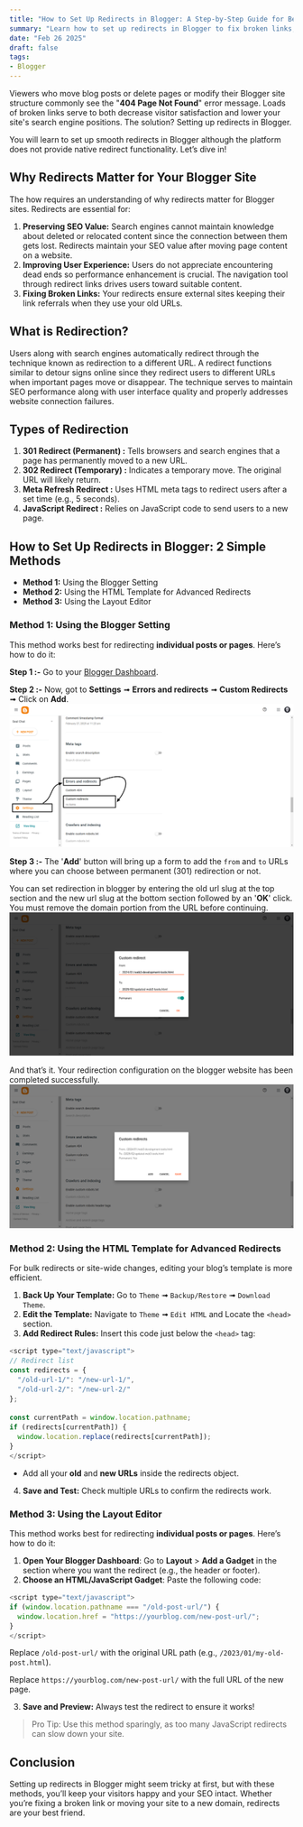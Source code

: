 ```yaml
---
title: "How to Set Up Redirects in Blogger: A Step-by-Step Guide for Beginners"
summary: "Learn how to set up redirects in Blogger to fix broken links, improve SEO, and enhance user experience. Easy-to-follow steps for beginners."
date: "Feb 26 2025"
draft: false
tags:
- Blogger
---
```


Viewers who move blog posts or delete pages or modify their Blogger site structure commonly see the "**404 Page Not Found**" error message. Loads of broken links serve to both decrease visitor satisfaction and lower your site's search engine positions. The solution? Setting up redirects in Blogger.

You will learn to set up smooth redirects in Blogger although the platform does not provide native redirect functionality. Let’s dive in!

## Why Redirects Matter for Your Blogger Site

The how requires an understanding of why redirects matter for Blogger sites. Redirects are essential for:

1. **Preserving SEO Value:** Search engines cannot maintain knowledge about deleted or relocated content since the connection between them gets lost. Redirects maintain your SEO value after moving page content on a website.
2. **Improving User Experience:** Users do not appreciate encountering dead ends so performance enhancement is crucial. The navigation tool through redirect links drives users toward suitable content.
3. **Fixing Broken Links:** Your redirects ensure external sites keeping their link referrals when they use your old URLs.

## What is Redirection?
Users along with search engines automatically redirect through the technique known as redirection to a different URL. A redirect functions similar to detour signs online since they redirect users to different URLs when important pages move or disappear. The technique serves to maintain SEO performance along with user interface quality and properly addresses website connection failures.

## Types of Redirection

1. **301 Redirect (Permanent) :** Tells browsers and search engines that a page has permanently moved to a new URL.
2. **302 Redirect (Temporary) :** Indicates a temporary move. The original URL will likely return.
3. **Meta Refresh Redirect :** Uses HTML meta tags to redirect users after a set time (e.g., 5 seconds).
4. **JavaScript Redirect :** Relies on JavaScript code to send users to a new page.

## How to Set Up Redirects in Blogger: 2 Simple Methods

- **Method 1:** Using the Blogger Setting
- **Method 2:** Using the HTML Template for Advanced Redirects
- **Method 3:** Using the Layout Editor

### Method 1: Using the Blogger Setting
This method works best for redirecting **individual posts or pages**. Here’s how to do it:

**Step 1 :-** Go to your [Blogger Dashboard](https://www.blogger.com/).

**Step 2 :-** Now, got to **Settings** ➟ **Errors and redirects** ➟ **Custom Redirects** ➟ Click on **Add**.
![redirecting-steps](./redirecting-steps.png)

**Step 3 :-** The '**Add**' button will bring up a form to add the `from` and `to` URLs where you can choose between permanent (301) redirection or not. 

You can set redirection in blogger by entering the old url slug at the top section and the new url slug at the bottom section followed by an '**OK**' click. You must remove the domain portion from the URL before continuing. 
![set redirection in blogger](./set-redirection-in-blogger.png)

And that’s it. Your redirection configuration on the blogger website has been completed successfully.
![redirection configuration on the blogger](./redirection-configuration.png)


### Method 2: Using the HTML Template for Advanced Redirects
For bulk redirects or site-wide changes, editing your blog’s template is more efficient.

1. **Back Up Your Template:** Go to `Theme` ➟ `Backup/Restore` ➟ `Download Theme`.
2. **Edit the Template:** Navigate to `Theme` ➟ `Edit HTML` and Locate the `<head>` section.
3. **Add Redirect Rules:** Insert this code just below the `<head>` tag:

```javascript
<script type="text/javascript">
// Redirect list
const redirects = {
  "/old-url-1/": "/new-url-1/",
  "/old-url-2/": "/new-url-2/"
};

const currentPath = window.location.pathname;
if (redirects[currentPath]) {
  window.location.replace(redirects[currentPath]);
}
</script>
```

- Add all your **old** and **new URLs** inside the redirects object.

4. **Save and Test:** Check multiple URLs to confirm the redirects work.

### Method 3: Using the Layout Editor

This method works best for redirecting **individual posts or pages**. Here’s how to do it:

1. **Open Your Blogger Dashboard**: Go to **Layout** > **Add a Gadget** in the section where you want the redirect (e.g., the header or footer).
2. **Choose an HTML/JavaScript Gadget**: Paste the following code:

```javascript
<script type="text/javascript">
if (window.location.pathname === "/old-post-url/") {
  window.location.href = "https://yourblog.com/new-post-url/";
}
</script>
```

Replace `/old-post-url/` with the original URL path (e.g., `/2023/01/my-old-post.html`).

Replace `https://yourblog.com/new-post-url/` with the full URL of the new page.

3. **Save and Preview:** Always test the redirect to ensure it works!

> Pro Tip: Use this method sparingly, as too many JavaScript redirects can slow down your site.


## Conclusion
Setting up redirects in Blogger might seem tricky at first, but with these methods, you’ll keep your visitors happy and your SEO intact. Whether you’re fixing a broken link or moving your site to a new domain, redirects are your best friend.
